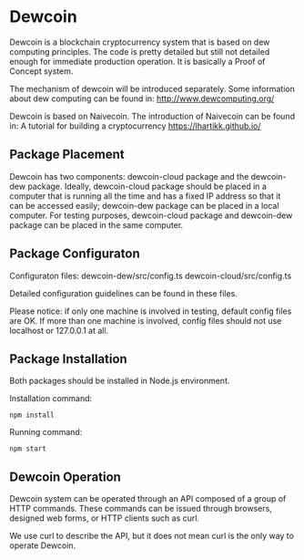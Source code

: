 # Dewcoin 

Dewcoin is a blockchain cryptocurrency system that is based on dew computing principles. The code is pretty detailed but still not detailed enough for immediate production operation. It is basically a Proof of Concept system. 

The mechanism of dewcoin will be introduced separately. Some information about dew computing can be found in: http://www.dewcomputing.org/

Dewcoin is based on Naivecoin. The introduction of Naivecoin can be found in: A tutorial for building a cryptocurrency https://lhartikk.github.io/


## Package Placement

Dewcoin has two components: dewcoin-cloud package and the dewcoin-dew package. Ideally, dewcoin-cloud package should be placed in a computer that is running all the time and has a fixed IP address so that it can be accessed easily; dewcoin-dew package can be placed in a local computer. For testing purposes, dewcoin-cloud package and dewcoin-dew package can be placed in the same computer. 

## Package Configuraton

Configuraton files:
dewcoin-dew/src/config.ts
dewcoin-cloud/src/config.ts

Detailed configuration guidelines can be found in these files.

Please notice: if only one machine is involved in testing, default config files are OK. If more than one machine is involved, config files should not use localhost or 127.0.0.1 at all.


## Package Installation

Both packages should be installed in Node.js environment. 

Installation command: 
```
npm install
```
Running command: 
```
npm start
```
## Dewcoin Operation

Dewcoin system can be operated through an API composed of a group of HTTP commands. These commands can be issued through browsers, designed web forms, or HTTP clients such as curl.

We use curl to describe the API, but it does not mean curl is the only way to operate Dewcoin.

